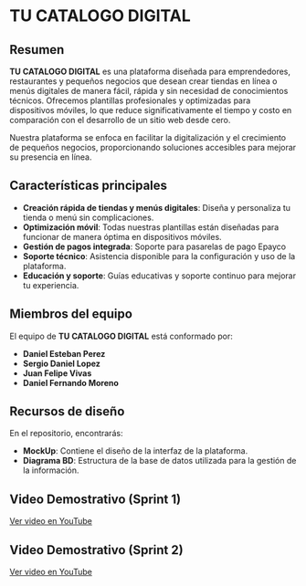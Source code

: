 # TU CATALOGO DIGITAL

## Resumen

**TU CATALOGO DIGITAL** es una plataforma diseñada para emprendedores, restaurantes y pequeños negocios que desean crear tiendas en línea o menús digitales de manera fácil, rápida y sin necesidad de conocimientos técnicos. Ofrecemos plantillas profesionales y optimizadas para dispositivos móviles, lo que reduce significativamente el tiempo y costo en comparación con el desarrollo de un sitio web desde cero.

Nuestra plataforma se enfoca en facilitar la digitalización y el crecimiento de pequeños negocios, proporcionando soluciones accesibles para mejorar su presencia en línea.

## Características principales

- **Creación rápida de tiendas y menús digitales**: Diseña y personaliza tu tienda o menú sin complicaciones.
- **Optimización móvil**: Todas nuestras plantillas están diseñadas para funcionar de manera óptima en dispositivos móviles.
- **Gestión de pagos integrada**: Soporte para pasarelas de pago Epayco
- **Soporte técnico**: Asistencia disponible para la configuración y uso de la plataforma.
- **Educación y soporte**: Guías educativas y soporte continuo para mejorar tu experiencia.

## Miembros del equipo

El equipo de **TU CATALOGO DIGITAL** está conformado por:

- **Daniel Esteban Perez**
- **Sergio Daniel Lopez**
- **Juan Felipe Vivas**
- **Daniel Fernando Moreno**

## Recursos de diseño

En el repositorio, encontrarás:

- **MockUp**: Contiene el diseño de la interfaz de la plataforma.
- **Diagrama BD**: Estructura de la base de datos utilizada para la gestión de la información.


## Video Demostrativo (Sprint 1)

[Ver video en YouTube](https://youtu.be/II0K-ForOz0)

## Video Demostrativo (Sprint 2)

[Ver video en YouTube](https://www.youtube.com/watch?v=arT27CHkapU)

